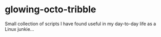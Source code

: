 # glowing-octo-tribble
Small collection of scripts I have found useful in my day-to-day life as a Linux junkie...
